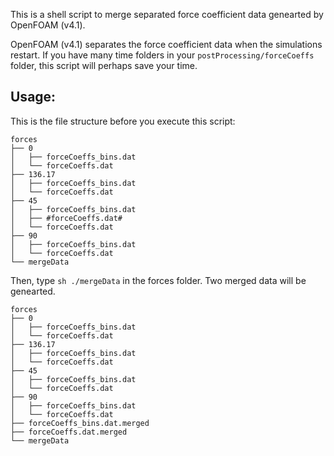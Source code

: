 This is a shell script to merge separated force coefficient data genearted by OpenFOAM (v4.1). 

OpenFOAM (v4.1) separates the force coefficient data when the simulations restart. If you have many time folders in your `postProcessing/forceCoeffs` folder, this script will perhaps save your time.


## Usage:

This is the file structure before you execute this script:
```
forces
├── 0
│   ├── forceCoeffs_bins.dat
│   └── forceCoeffs.dat
├── 136.17
│   ├── forceCoeffs_bins.dat
│   └── forceCoeffs.dat
├── 45
│   ├── forceCoeffs_bins.dat
│   ├── #forceCoeffs.dat#
│   └── forceCoeffs.dat
├── 90
│   ├── forceCoeffs_bins.dat
│   └── forceCoeffs.dat
└── mergeData
```

Then, type `sh ./mergeData` in the forces folder. Two merged data will be genearted.

```
forces
├── 0
│   ├── forceCoeffs_bins.dat
│   └── forceCoeffs.dat
├── 136.17
│   ├── forceCoeffs_bins.dat
│   └── forceCoeffs.dat
├── 45
│   ├── forceCoeffs_bins.dat
│   └── forceCoeffs.dat
├── 90
│   ├── forceCoeffs_bins.dat
│   └── forceCoeffs.dat
├── forceCoeffs_bins.dat.merged
├── forceCoeffs.dat.merged
└── mergeData
```
